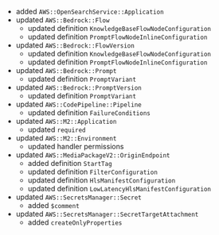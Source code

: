 - added `AWS::OpenSearchService::Application`
- updated `AWS::Bedrock::Flow`
  - updated definition `KnowledgeBaseFlowNodeConfiguration`
  - updated definition `PromptFlowNodeInlineConfiguration`
- updated `AWS::Bedrock::FlowVersion`
  - updated definition `KnowledgeBaseFlowNodeConfiguration`
  - updated definition `PromptFlowNodeInlineConfiguration`
- updated `AWS::Bedrock::Prompt`
  - updated definition `PromptVariant`
- updated `AWS::Bedrock::PromptVersion`
  - updated definition `PromptVariant`
- updated `AWS::CodePipeline::Pipeline`
  - updated definition `FailureConditions`
- updated `AWS::M2::Application`
  - updated `required`
- updated `AWS::M2::Environment`
  - updated handler permissions
- updated `AWS::MediaPackageV2::OriginEndpoint`
  - added definition `StartTag`
  - updated definition `FilterConfiguration`
  - updated definition `HlsManifestConfiguration`
  - updated definition `LowLatencyHlsManifestConfiguration`
- updated `AWS::SecretsManager::Secret`
  - added `$comment`
- updated `AWS::SecretsManager::SecretTargetAttachment`
  - added `createOnlyProperties`
